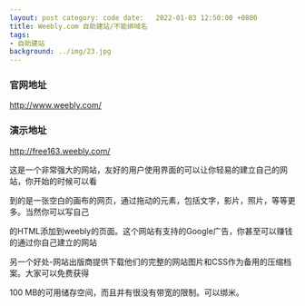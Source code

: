 ```yaml
---
layout: post category: code date:   2022-01-03 12:50:00 +0800
title: Weebly.com 自助建站/不能绑域名
tags:
- 自助建站
background: ../img/23.jpg
---
```



### 官网地址
http://www.weebly.com/

### 演示地址
http://free163.weebly.com/

这是一个非常强大的网站，友好的用户使用界面的可以让你轻易的建立自己的网站，你开始的时候可以看

到的是一张空白的画布的网页，通过拖动的元素，包括文字，影片，照片，等等更多。当然你可以写自己

的HTML添加到weebly的页面。这个网站有支持的Google广告，你甚至可以赚钱的通过你自己建立的网站 

另一个好处-网站出版商提供下载他们的完整的网站图片和CSS作为备用的压缩档案。大家可以免费获得

100 MB的可用储存空间，而且并有很没有带宽的限制。可以绑米。